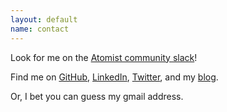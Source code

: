 ```yaml
---
layout: default
name: contact
---
```

Look for me on the [Atomist community slack](https://join.atomist.com)! 

Find me on [GitHub](https://github.com/jessitron), [LinkedIn](http://www.linkedin.com/profile/view?id=1359958), [Twitter](http://twitter.com/jessitron), and my [blog](http://blog.jessitron.com).

Or, I bet you can guess my gmail address.
